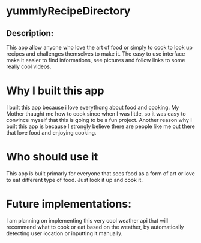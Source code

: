 # yummlyRecipeDirectory

## Description:
This app allow anyone who love the art of food or simply to cook to look up recipes and challenges themselves to make it. The easy to use interface make it easier to find informations, see pictures and follow links to some really cool videos.

# Why I built this app
I built this app because i love everythong about food  and cooking. My Mother thaught me how to cook since when I was little, so it was easy to convince myself that this is going to be a fun project.
Another reason why I built this app is because I strongly believe there are people like me out there that love food and enjoying cooking.

# Who should use it
This app is built primarly for everyone that sees food as a form of art or love to eat different type of food. Just look it up and cook it.
# Future implementations:
I am planning on implementing this very cool weather api that will recommend what to cook or eat based on the weather, by automatically detecting user location or inputting it manually.
